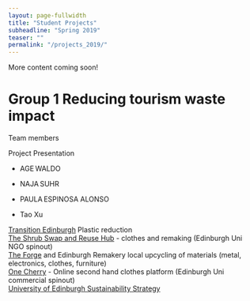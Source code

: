 ```yaml
---
layout: page-fullwidth
title: "Student Projects"
subheadline: "Spring 2019"
teaser: ""
permalink: "/projects_2019/"
---
```




More content coming soon!
# Group 1 Reducing tourism waste impact
<div class="medium-panel">
Team members

Project Presentation
</div>
  
* AGE WALDO 

* NAJA SUHR 

* PAULA ESPINOSA ALONSO
* Tao Xu 



<div>
    <div class="medium-panel">
        <a href="https://transitionedinburgh.org.uk/">Transition Edinburgh</a> Plastic reduction
    </div>
      <div class="medium-panel">
      <a href="https://www.shrubcoop.org/">The Shrub Swap and Reuse Hub</a> - clothes and remaking (Edinburgh Uni NGO spinout)
    </div>
    <div class="medium-panel">
        <a href="https://edinburghforge.com/">The Forge</a> and Edinburgh Remakery local upcycling of materials (metal, electronics, clothes, furniture)
    </div>
    <div class="medium-panel">
        <a href="https://onecherry.co.uk/">One Cherry</a> - Online second hand clothes platform (Edinburgh Uni commercial spinout)
    </div>
     <div class="medium-panel">
        <a href="https://www.ed.ac.uk/about/sustainability/what-we-do/circular-economy">University of Edinburgh Sustainability Strategy</a>
    </div>
</div>
